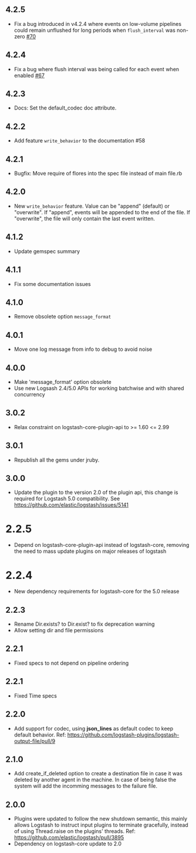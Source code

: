 ## 4.2.5
  - Fix a bug introduced in v4.2.4 where events on low-volume pipelines could remain unflushed for long periods when `flush_interval` was non-zero [#70](https://github.com/logstash-plugins/logstash-output-file/pull/70)

## 4.2.4
  - Fix a bug where flush interval was being called for each event when enabled [#67](https://github.com/logstash-plugins/logstash-output-file/pull/67)

## 4.2.3
  - Docs: Set the default_codec doc attribute.

## 4.2.2
  - Add feature `write_behavior` to the documentation #58

## 4.2.1
  - Bugfix: Move require of flores into the spec file instead of main file.rb

## 4.2.0
  - New `write_behavior` feature. Value can be "append" (default) or
    "overwrite". If "append", events will be appended to the end of the file.
    If "overwrite", the file will only contain the last event written.

## 4.1.2
  - Update gemspec summary

## 4.1.1
  - Fix some documentation issues

## 4.1.0
  - Remove obsolete option `message_format`

## 4.0.1
  - Move one log message from info to debug to avoid noise

## 4.0.0
  - Make 'message_format' option obsolete
  - Use new Logsash 2.4/5.0 APIs for working batchwise and with shared concurrency

## 3.0.2
  - Relax constraint on logstash-core-plugin-api to >= 1.60 <= 2.99

## 3.0.1
  - Republish all the gems under jruby.
## 3.0.0
  - Update the plugin to the version 2.0 of the plugin api, this change is required for Logstash 5.0 compatibility. See https://github.com/elastic/logstash/issues/5141
# 2.2.5
  - Depend on logstash-core-plugin-api instead of logstash-core, removing the need to mass update plugins on major releases of logstash
# 2.2.4
  - New dependency requirements for logstash-core for the 5.0 release
## 2.2.3
  - Rename Dir.exists? to Dir.exist? to fix deprecation warning
  - Allow setting dir and file permissions

## 2.2.1
 - Fixed specs to not depend on pipeline ordering

## 2.2.1
 - Fixed Time specs

## 2.2.0
 - Add support for codec, using **json_lines** as default codec to keep default behavior.
   Ref: https://github.com/logstash-plugins/logstash-output-file/pull/9

## 2.1.0
 - Add create_if_deleted option to create a destination file in case it
   was deleted by another agent in the machine. In case of being false
   the system will add the incomming messages to the failure file.

## 2.0.0
 - Plugins were updated to follow the new shutdown semantic, this mainly allows Logstash to instruct input plugins to terminate gracefully,
   instead of using Thread.raise on the plugins' threads. Ref: https://github.com/elastic/logstash/pull/3895
 - Dependency on logstash-core update to 2.0
